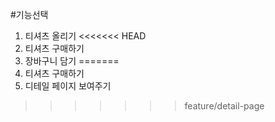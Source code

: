 #기능선택
1. 티셔츠 올리기
<<<<<<< HEAD
2. 티셔츠 구매하기
3. 장바구니 담기
=======
2. 티셔츠 구매하기  
4. 디테일 페이지 보여주기
>>>>>>> feature/detail-page
